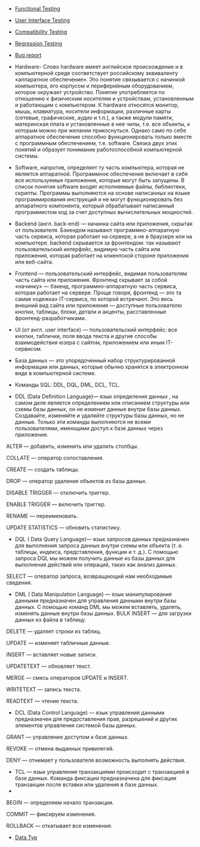 - [Functional Testing](https://xbsoftware.ru/testirovanie-po/polnij-tsykl/functional-test/)
- [User Interface Testing](https://testmatick.com/ru/our-qa-services/user-interface-testing-services/)
- [Compatibility Testing](https://kartaslov.ru/%D0%BA%D0%B0%D1%80%D1%82%D0%B0-%D0%B7%D0%BD%D0%B0%D0%BD%D0%B8%D0%B9/%D0%A2%D0%B5%D1%81%D1%82%D0%B8%D1%80%D0%BE%D0%B2%D0%B0%D0%BD%D0%B8%D0%B5+%D1%81%D0%BE%D0%B2%D0%BC%D0%B5%D1%81%D1%82%D0%B8%D0%BC%D0%BE%D1%81%D1%82%D0%B8)
- [Regression Testing](https://otus.ru/journal/chto-nuzhno-znat-o-regressionnom-testirovanii/)
- [Bug report](https://blog.skillfactory.ru/glossary/bag-report/)




- Hardware- Слово hardware имеет английское происхождение и в компьютерной среде соответствует российскому эквиваленту «аппаратное обеспечение». Это понятие связывается с начинкой компьютера, его корпусом и периферийным оборудованием, которое окружает устройство. Понятие употребляется по отношению к физическим носителям и устройствам, установленным и работающим с компьютером. К hardware относятся монитор, мышь, клавиатура, носители информации, различные карты (сетевые, графические, аудио и т.п.), а также модули памяти, материнская плата и установленные в нее чипы, т.е. все объекты, к которым можно при желании прикоснуться. Однако само по себе аппаратное обеспечение способно функционировать только вместе с программным обеспечением, т.е. software. Связка двух этих понятий и образует понимание работоспособной компьютерной системы.
- Software, напротив, определяет ту часть компьютера, которая не является аппаратной. Программное обеспечение включает в себя все используемые приложения, которые могут быть запущены. В список понятия software входят исполняемые файлы, библиотеки, скрипты. Программы выполняются на основе написанных на языке программирования инструкций и не могут функционировать без аппаратного компонента, который обрабатывает написанный программистом код за счет доступных вычислительных мощностей.
- Backend (англ. back-end) — начинка сайта или приложения, скрытая от пользователя. Бэкендом называют программно-аппаратную часть сервиса, которая работает на сервере, а не в браузере или на компьютере. backend скрывается за фронтендом: так называют пользовательский интерфейс, видимую часть сайта или приложения, которая работает на клиентской стороне приложения или веб-сайта.
- Frontend  — пользовательский интерфейс, видимая пользователям часть сайта или приложения. Фронтенд скрывает за собой «начинку» — бэкенд, программно-аппаратную часть сервиса, которая работает на сервере.
Проще говоря, фронтенд — это та самая «одежка» IT-сервиса, по которой встречают. Это весь внешний вид сайта или приложения — доступные пользователю кнопки, таблицы, блоки, детали и акценты, расставленные фронтенд-разработчиками.
- UI (от англ. user interface) — пользовательский интерфейс: все кнопки, таблички, поля ввода текста и другие способы взаимодействия юзера с сайтом, приложением или иным IT-сервисом.


- База данных — это упорядоченный набор структурированной информации или данных, которые обычно хранятся в электронном виде в компьютерной системе. 

- Команды SQL: DDL, DQL, DML, DCL, TCL.
- DDL (Data Definition Language)— язык определения данных , на самом деле является определением или описанием структуры или схемы базы данных, он не изменит данные внутри базы данных. Создавайте, изменяйте и удаляйте структуры базы данных, но не данные. Только эти команды выполняются не всеми пользователями, имеющими доступ к базе данных через приложение.

ALTER — добавить, изменить или удалить столбцы.

COLLATE — оператор сопоставления.

CREATE — создать таблицы.

DROP — оператор удаления объектов из базы данных.

DISABLE TRIGGER — отключить триггер.

ENABLE TRIGGER — включить триггер.

RENAME — переименовать.

UPDATE STATISTICS — обновить статистику.


- DQL ( Data Query Language)— язык запросов данных предназначен для выполнения запроса данных внутри схемы или объекта (т. е. таблицы, индекса, представления, функции и т. д.). С помощью запроса DQL мы можем получить данные из базы данных для выполнения действий или операций, таких как анализ данных.

SELECT — оператор запроса, возвращающий нам необходимые сведения.

- DML ( Data Manipulation Language) — язык манипулирования данными предназначен для управления данными внутри базы данных. С помощью команд DML мы можем вставлять, удалять, изменять данные внутри базы данных.
BULK INSERT — для загрузки данных из файла в таблицу.


DELETE — удаляет строки из таблиц.

UPDATE — изменяет табличные данные.

INSERT — вставляет новые записи.

UPDATETEXT — обновляет текст.

MERGE — смесь операторов UPDATE и INSERT.

WRITETEXT — запись текста.

READTEXT — чтение текста.

- DCL (Data Control Language) — язык управления данными предназначен для предоставления прав, разрешений и других элементов управления системой базы данных.
 
GRANT — управление доступом к базе данных.

REVOKE — отмена выданных привилегий.

DENY — отнимает у пользователя возможность выполнять действия.


- TCL — язык управления транзакциями происходит с транзакцией в базе данных. Команда фиксации предназначена для фиксации транзакции после вставки или удаления в базе данных.
-   
BEGIN — определяем начало транзакции.

COMMIT — фиксируем изменения.

ROLLBACK — откатывает все изменения.


- [Data Typ](https://metanit.com/sql/sqlserver/3.3.php)

